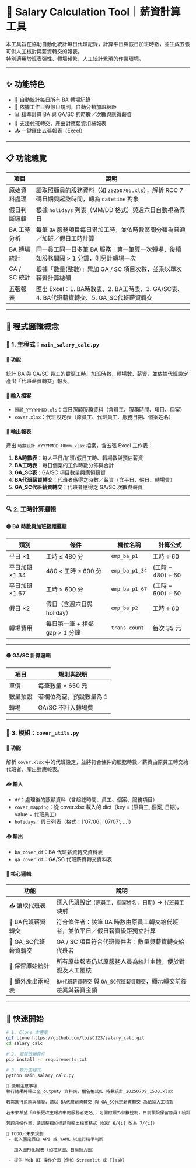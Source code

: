 # 💼 Salary Calculation Tool｜薪資計算工具

本工具旨在協助自動化統計每日代班記錄，計算平日與假日加班時數，並生成五張可供人工核對與薪資轉交的報表。  
特別適用於班表彈性、轉場頻繁、人工統計繁瑣的作業環境。

---

## ✨ 功能特色

- 📅 自動統計每日所有 BA 轉場紀錄
- 🧮 依據工作日與假日規則，自動分類加班級距
- 📊 精準計算 BA 與 GA/SC 的時數／次數與應得薪資
- 🔁 支援代班轉交，產出對應薪資扣補報表
- 📤 一鍵匯出五張報表（Excel）

---

## 📋 功能總覽

| 項目           | 說明                                                                 |
|----------------|----------------------------------------------------------------------|
| 原始資料處理     | 讀取照顧員的服務資料（如 `20250706.xls`），解析 ROC 7 碼日期與起訖時間，轉為 `datetime` 對象 |
| 假日判斷邏輯     | 根據 `holidays` 列表（MM/DD 格式）與週六日自動視為假日                                  |
| BA 工時分析      | 每筆 `BA` 服務項目每日累加工時，並依時數區間分類為普通／加班／假日工時計算                    |
| BA 轉場統計      | 同一員工同一日多筆 BA 服務：第一筆算一次轉場，後續如服務間隔 > 1 分鐘，則另計轉場一次         |
| GA / SC 統計     | 根據「數量(整數)」累加 GA / SC 項目次數，並乘以單次薪資計算總額                          |
| 五張報表         | 匯出 Excel：1. BA時數表、2. BA工時表、3. GA/SC表、4. BA代班薪資轉交、5. GA_SC代班薪資轉交   |

---

## 🧠 程式邏輯概念

### 🔧 1. 主程式：`main_salary_calc.py`

#### 🎯 功能
統計 BA 與 GA/SC 員工的實際工時、加班時數、轉場數、薪資，並依據代班設定產出「代班薪資轉交」報表。

#### 📂 輸入檔案
- `照顧_YYYYMMDD.xls`：每日照顧服務資料（含員工、服務時間、項目、個案）
- `cover.xlsx`：代班設定表（原員工、代班員工、服務日期、個案姓名）

#### 📄 輸出報表
產出 `時數統計_YYYYMMDD_HHmm.xlsx` 檔案，含五張 Excel 工作表：

1. **BA時數表**：每人平日/加班/假日工時、轉場數與預估薪資  
2. **BA工時表**：每日個案的工作時數分佈與合計  
3. **GA_SC表**：GA/SC 項目數量與應領薪資  
4. **BA代班薪資轉交**：代班者應得之時數／薪資（含平日、假日、轉場費）  
5. **GA_SC代班薪資轉交**：代班者應得之 GA/SC 次數與薪資  

---

### 🔍 2. 工時計算邏輯

#### 🟡 BA 時數與加班級距邏輯

| 類別            | 條件                 | 欄位名稱         | 計算公式                   |
|------------------|----------------------|------------------|-----------------------------|
| 平日 ×1           | 工時 ≤ 480 分         | `emp_ba_p1`      | 工時 ÷ 60                   |
| 平日加班 ×1.34    | 480 < 工時 ≤ 600 分   | `emp_ba_p1_34`   | (工時 − 480) ÷ 60           |
| 平日加班 ×1.67    | 工時 > 600 分         | `emp_ba_p1_67`   | (工時 − 600) ÷ 60           |
| 假日 ×2           | 假日（含週六日與 holiday）| `emp_ba_p2`      | 工時 ÷ 60                   |
| 轉場費用           | 每日第一筆 + 相鄰 gap > 1 分鐘 | `trans_count` | 每次 35 元                  |

---

#### 🟡 GA/SC 計算邏輯

| 項目 | 規則與說明                        |
|------|----------------------------------|
| 單價 | 每筆數量 × 650 元                |
| 數量預設 | 若欄位為空，預設數量為 1         |
| 轉場 | GA/SC 不計入轉場費               |

---

### 🧩 3. 模組：`cover_utils.py`

#### 🎯 功能
解析 `cover.xlsx` 中的代班設定，並將符合條件的服務時數／薪資由原員工轉交給代班者，產出對應報表。

#### 📥 輸入
- `df`：處理後的照顧資料（含起訖時間、員工、個案、服務項目）
- `cover_mapping`：從 cover.xlsx 載入的 dict（key = (原員工, 個案, 日期)，value = 代班員工）
- `holidays`：假日列表（格式：['07/06', '07/07', ...]）

#### 📤 輸出
- `ba_cover_df`：BA 代班薪資轉交資料表
- `ga_cover_df`：GA/SC 代班薪資轉交資料表

#### 🧠 核心邏輯

| 功能                 | 說明                                                                                   |
|----------------------|----------------------------------------------------------------------------------------|
| 📥 讀取代班表           | 匯入代班設定 `(原員工, 個案姓名, 日期)` → `代班員工` 映射                              |
| 👥 BA代班薪資轉交      | 符合條件者：該筆 BA 時數由原員工轉交給代班者，並依平日／假日薪資級距獨立計算             |
| 👥 GA_SC代班薪資轉交   | GA / SC 項目符合代班條件者：數量與薪資轉交給代班者                                    |
| 📎 保留原始統計         | 所有原始報表仍以原服務人員為統計主體，便於對照及人工覆核                             |
| 📄 額外產出兩報表       | `BA代班薪資轉交` 與 `GA_SC代班薪資轉交`，顯示轉交前後差異與薪資金額                     |

---

## 🚀 快速開始

```bash
# 1. Clone 本專案
git clone https://github.com/loisC123/salary_calc.git
cd salary_calc

# 2. 安裝依賴套件
pip install -r requirements.txt

# 3. 執行主程式
python main_salary_calc.py

📎 使用注意事項
執行結果將輸出至 output/ 資料夾，檔名格式如 時數統計_20250709_1530.xlsx

若需進行扣款與補發，請以 BA代班薪資轉交 與 GA_SC代班薪資轉交 為依據人工核對

若未來希望「直接更改主報表中的服務者姓名」，可開啟額外參數控制，目前預設保留原員工統計

若跨月份作業，請調整欄位標題與輸出檔案格式（如從 6/{i} 改為 7/{i}）

📌 TODO／未來規劃
 - 載入國定假日 API 或 YAML 以進行精準判斷

 - 加入圖形化報表（如柱狀圖、日曆熱力圖）

 - 提供 Web UI 操作介面（例如 Streamlit 或 Flask）